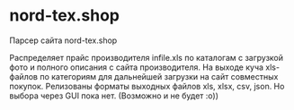 # nord-tex.shop
Парсер сайта nord-tex.shop

Распределяет прайс производителя infile.xls по каталогам с загрузкой фото и полного описания с сайта производителя.
На выходе куча xls-файлов по категориям для дальнейшей загрузки на сайт совместных покупок.
Релизованы форматы выходных файлов xls, xlsx, csv, json. Но выбора через GUI пока нет. (Возможно и не будет :о))
